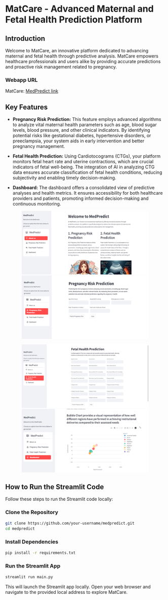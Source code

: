 # MatCare - Advanced Maternal and Fetal Health Prediction Platform

## Introduction

Welcome to MatCare, an innovative platform dedicated to advancing maternal and fetal health through predictive analysis. MatCare empowers healthcare professionals and users alike by providing accurate predictions and proactive risk management related to pregnancy.

### Webapp URL
MatCare: [MedPredict link](https://maternalcare-cbupxflodo4uhz8hzqqqng.streamlit.app/)

## Key Features

- **Pregnancy Risk Prediction:** This feature employs advanced algorithms to analyze vital maternal health parameters such as age, blood sugar levels, blood pressure, and other clinical indicators. By identifying potential risks like gestational diabetes, hypertensive disorders, or preeclampsia, your system aids in early intervention and better pregnancy management.

- **Fetal Health Prediction:** Using Cardiotocograms (CTGs), your platform monitors fetal heart rate and uterine contractions, which are crucial indicators of fetal well-being. The integration of AI in analyzing CTG data ensures accurate classification of fetal health conditions, reducing subjectivity and enabling timely decision-making.

- **Dashboard:** The dashboard offers a consolidated view of predictive analyses and health metrics. It ensures accessibility for both healthcare providers and patients, promoting informed decision-making and continuous monitoring.

<p align="center">
    <img src="./graphics/about%20us.png" alt="About us" width="400" height  = "200"/> <img src="./graphics/preganancy_risk_Prediction.png" alt="preganancy_risk_Prediction" width="400" height  = "200"/>

</p>

<p align="center">
    <img src="./graphics/fetal_health_prediction.png" alt="fetal_health_prediction" width="400" height  = "200"/> <img src="./graphics/dashboard.png" alt="dashboard" width="400" height  = "200"/>

</p>

## How to Run the Streamlit Code

Follow these steps to run the Streamlit code locally:

### Clone the Repository

```bash
git clone https://github.com/your-username/medpredict.git
cd medpredict
```
### Install Dependencies
 ```bash
 pip install -r requirements.txt
 ```
 ### Run the Streamlit App
 ```bash
streamlit run main.py
```
This will launch the Streamlit app locally. Open your web browser and navigate to the provided local address to explore MatCare.
